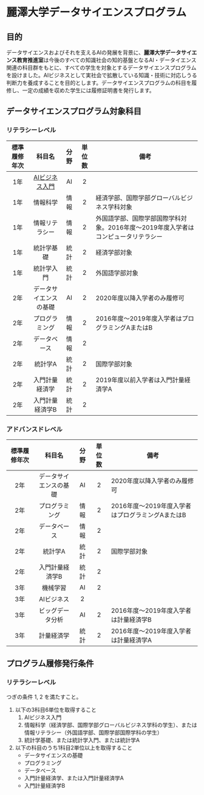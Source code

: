 # 麗澤大学データサイエンスプログラム
## 目的
データサイエンスおよびそれを支えるAIの発展を背景に、**麗澤大学データサイエンス教育推進室**は今後のすべての知識社会の知的基盤となるAI・データイエンス関連の科目群をもとに、すべての学生を対象とするデータサイエンスプログラムを設けました。AIビジネスとして実社会で拡散している知識・技術に対応しうる判断力を養成することを目的とします。データサイエンスプログラムの科目を履修し、一定の成績を収めた学生には履修証明書を発行します。

## データサイエンスプログラム対象科目
### リテラシーレベル

|標準履修年次|科目名|分野|単位数|備考|
|:---:|:---:|:---:|:---:|---|
|1年|[AIビジネス入門](https://cplan.reitaku-u.ac.jp/Kyoin/web/Syllabus/WebSyllabusSansho/UI/WSL_SyllabusSansho.aspx?P1=0121003000&P2=2021&P3=20210401)|AI|2||
|1年|情報科学|情報|2|経済学部、国際学部グローバルビジネス学科対象 |
|1年|情報リテラシー|情報|2|外国語学部、国際学部国際学科対象。2016年度～2019年度入学者はコンピュータリテラシー|
|1年|統計学基礎|統計|2|経済学部対象|
|1年|統計学入門|統計|2|外国語学部対象|
|2年|データサイエンスの基礎|AI|2|2020年度以降入学者のみ履修可|
|2年|プログラミング|情報|2|2016年度～2019年度入学者はプログラミングAまたはB |
|2年|データベース|情報|2||
|2年|統計学A|統計|2|国際学部対象|
|2年|入門計量経済学|統計|2|2019年度以前入学者は入門計量経済学A|
|2年|入門計量経済学B|統計|2||

### アドバンスドレベル

|標準履修年次|科目名|分野|単位数|備考|
|:---:|:---:|:---:|:---:|---|
|2年|データサイエンスの基礎|AI|2|2020年度以降入学者のみ履修可|
|2年|プログラミング|情報|2|2016年度～2019年度入学者はプログラミングAまたはB |
|2年|データベース|情報|2||
|2年|統計学A|統計|2|国際学部対象|
|2年|入門計量経済学B|統計|2||
|3年|機械学習|AI|2||
|3年|AIビジネス|2||
|3年|ビッグデータ分析|AI|2|2016年度～2019年度入学者は計量経済学B|
|3年|計量経済学|統計|2|2016年度～2019年度入学者は計量経済学A|

## プログラム履修発行条件
### リテラシーレベル
つぎの条件 1, 2 を満たすこと。
1. 以下の3科目6単位を取得すること
    1. AIビジネス入門
    1. 情報科学（経済学部、国際学部グローバルビジネス学科の学生）、または情報リテラシー（外国語学部、国際学部国際学科の学生）
    1. 統計学基礎、または統計学入門、または統計学A
2.  以下の科目のうち1科目2単位以上を取得すること
    - データサイエンスの基礎
    - プログラミング
    - データベース
    - 入門計量経済学、または入門計量経済学A
    - 入門計量経済学B

